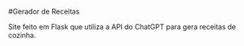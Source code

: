 #Gerador de Receitas

Site feito em Flask que utiliza a API do ChatGPT para gera receitas de cozinha.